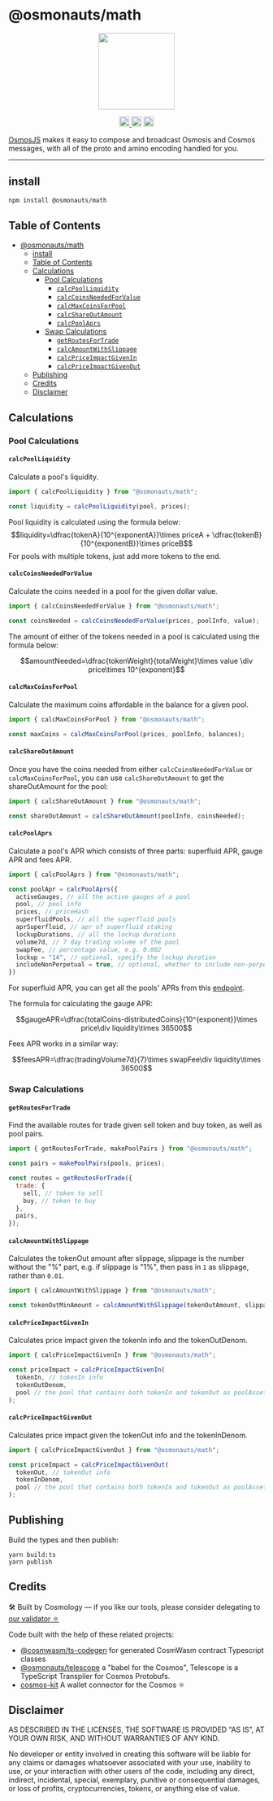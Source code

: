 # @osmonauts/math

<p align="center">
  <a href="https://github.com/osmosis-labs/osmojs">
    <img width="150" src="https://user-images.githubusercontent.com/545047/195456198-c35bf731-255e-42b6-833b-e76df553eec8.svg">
  </a>
</p>

<p align="center" width="100%">
  <a href="https://github.com/osmosis-labs/osmojs/actions/workflows/run-tests.yaml">
    <img height="20" src="https://github.com/osmosis-labs/osmojs/actions/workflows/run-tests.yaml/badge.svg" />
  </a>
   <a href="https://github.com/osmosis-labs/osmojs/blob/main/LICENSE"><img height="20" src="https://img.shields.io/badge/license-MIT-blue.svg"></a>
   <a href="https://www.npmjs.com/package/osmojs"><img height="20" src="https://img.shields.io/github/package-json/v/osmosis-labs/osmojs?filename=packages%2Fosmojs%2Fpackage.json"></a>
</p>

[OsmosJS](https://github.com/osmosis-labs/osmojs) makes it easy to compose and broadcast Osmosis and Cosmos messages, with all of the proto and amino encoding handled for you.

---

## install

```sh
npm install @osmonauts/math
```

## Table of Contents

- [@osmonauts/math](#osmonautsmath)
  - [install](#install)
  - [Table of Contents](#table-of-contents)
  - [Calculations](#calculations)
    - [Pool Calculations](#pool-calculations)
      - [`calcPoolLiquidity`](#calcpoolliquidity)
      - [`calcCoinsNeededForValue`](#calccoinsneededforvalue)
      - [`calcMaxCoinsForPool`](#calcmaxcoinsforpool)
      - [`calcShareOutAmount`](#calcshareoutamount)
      - [`calcPoolAprs`](#calcpoolaprs)
    - [Swap Calculations](#swap-calculations)
      - [`getRoutesForTrade`](#getroutesfortrade)
      - [`calcAmountWithSlippage`](#calcamountwithslippage)
      - [`calcPriceImpactGivenIn`](#calcpriceimpactgivenin)
      - [`calcPriceImpactGivenOut`](#calcpriceimpactgivenout)
  - [Publishing](#publishing)
  - [Credits](#credits)
  - [Disclaimer](#disclaimer)

## Calculations

### Pool Calculations

#### `calcPoolLiquidity`

Calculate a pool's liquidity.

```js
import { calcPoolLiquidity } from "@osmonauts/math";

const liquidity = calcPoolLiquidity(pool, prices);
```

Pool liquidity is calculated using the formula below:
$$liquidity=\dfrac{tokenA}{10^{exponentA}}\times priceA + \dfrac{tokenB}{10^{exponentB}}\times priceB$$
For pools with multiple tokens, just add more tokens to the end.

#### `calcCoinsNeededForValue`

Calculate the coins needed in a pool for the given dollar value.

```js
import { calcCoinsNeededForValue } from "@osmonauts/math";

const coinsNeeded = calcCoinsNeededForValue(prices, poolInfo, value);
```

The amount of either of the tokens needed in a pool is calculated using the formula below:

$$amountNeeded=\dfrac{tokenWeight}{totalWeight}\times value \div price\times 10^{exponent}$$

#### `calcMaxCoinsForPool`

Calculate the maximum coins affordable in the balance for a given pool.

```js
import { calcMaxCoinsForPool } from "@osmonauts/math";

const maxCoins = calcMaxCoinsForPool(prices, poolInfo, balances);
```

#### `calcShareOutAmount`

Once you have the coins needed from either `calcCoinsNeededForValue` or `calcMaxCoinsForPool`, you can use `calcShareOutAmount` to get the shareOutAmount for the pool:

```js
import { calcShareOutAmount } from "@osmonauts/math";

const shareOutAmount = calcShareOutAmount(poolInfo, coinsNeeded);
```

#### `calcPoolAprs`

Calculate a pool's APR which consists of three parts: superfluid APR, gauge APR and fees APR.

```js
import { calcPoolAprs } from "@osmonauts/math";

const poolApr = calcPoolAprs({
  activeGauges, // all the active gauges of a pool
  pool, // pool info
  prices, // priceHash
  superfluidPools, // all the superfluid pools
  aprSuperfluid, // apr of superfluid staking
  lockupDurations, // all the lockup durations
  volume7d, // 7 day trading volume of the pool
  swapFee, // percentage value, e.g. 0.002
  lockup = "14", // optional, specify the lockup duration
  includeNonPerpetual = true, // optional, whether to include non-perpetual gauges
})
```

For superfluid APR, you can get all the pools' APRs from this [endpoint](https://api-osmosis.imperator.co/apr/v2/all).

The formula for calculating the gauge APR:

$$gaugeAPR=\dfrac{totalCoins-distributedCoins}{10^{exponent}}\times price\div liquidity\times 36500$$

Fees APR works in a similar way:

$$feesAPR=\dfrac{tradingVolume7d}{7}\times swapFee\div liquidity\times 36500$$

### Swap Calculations

#### `getRoutesForTrade`

Find the available routes for trade given sell token and buy token, as well as pool pairs.

```js
import { getRoutesForTrade, makePoolPairs } from "@osmonauts/math";

const pairs = makePoolPairs(pools, prices);

const routes = getRoutesForTrade({
  trade: {
    sell, // token to sell
    buy, // token to buy
  },
  pairs,
});
```

#### `calcAmountWithSlippage`

Calculates the tokenOut amount after slippage, slippage is the number without the "%" part, e.g. if slippage is "1%", then pass in `1` as slippage, rather than `0.01`.

```js
import { calcAmountWithSlippage } from "@osmonauts/math";

const tokenOutMinAmount = calcAmountWithSlippage(tokenOutAmount, slippage);
```

#### `calcPriceImpactGivenIn`

Calculates price impact given the tokenIn info and the tokenOutDenom.

```js
import { calcPriceImpactGivenIn } from "@osmonauts/math";

const priceImpact = calcPriceImpactGivenIn(
  tokenIn, // tokenIn info
  tokenOutDenom,
  pool // the pool that contains both tokenIn and tokenOut as poolAssets
);
```

#### `calcPriceImpactGivenOut`

Calculates price impact given the tokenOut info and the tokenInDenom.

```js
import { calcPriceImpactGivenOut } from "@osmonauts/math";

const priceImpact = calcPriceImpactGivenOut(
  tokenOut, // tokenOut info
  tokenInDenom,
  pool // the pool that contains both tokenIn and tokenOut as poolAssets
);
```

## Publishing

Build the types and then publish:

```
yarn build:ts
yarn publish
```

## Credits

🛠 Built by Cosmology — if you like our tools, please consider delegating to [our validator ⚛️](https://cosmology.tech/validator)

Code built with the help of these related projects:

- [@cosmwasm/ts-codegen](https://github.com/CosmWasm/ts-codegen) for generated CosmWasm contract Typescript classes
- [@osmonauts/telescope](https://github.com/osmosis-labs/telescope) a "babel for the Cosmos", Telescope is a TypeScript Transpiler for Cosmos Protobufs.
- [cosmos-kit](https://github.com/cosmology-tech/cosmos-kit) A wallet connector for the Cosmos ⚛️

## Disclaimer

AS DESCRIBED IN THE LICENSES, THE SOFTWARE IS PROVIDED “AS IS”, AT YOUR OWN RISK, AND WITHOUT WARRANTIES OF ANY KIND.

No developer or entity involved in creating this software will be liable for any claims or damages whatsoever associated with your use, inability to use, or your interaction with other users of the code, including any direct, indirect, incidental, special, exemplary, punitive or consequential damages, or loss of profits, cryptocurrencies, tokens, or anything else of value.

